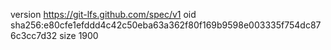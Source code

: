 version https://git-lfs.github.com/spec/v1
oid sha256:e80cfe1efddd4c42c50eba63a362f80f169b9598e003335f754dc876c3cc7d32
size 1900
